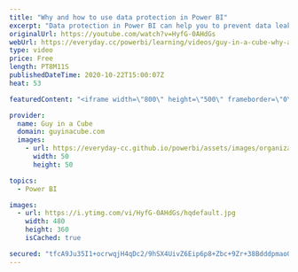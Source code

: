 ```yaml
---
title: "Why and how to use data protection in Power BI"
excerpt: "Data protection in Power BI can help you to prevent data leakage and have confidence in your data approach. Adam explores the data protection capabilities within Power BI using security labels and cloud app security.  Data Protection documentation overview https://docs.microsoft.com/power-bi/admin/service-security-data-protection-overview"
originalUrl: https://youtube.com/watch?v=HyfG-0AHdGs
webUrl: https://everyday.cc/powerbi/learning/videos/guy-in-a-cube-why-and-how-to-use-data-protection-in-power-bi/
type: video
price: Free
length: PT8M11S
publishedDateTime: 2020-10-22T15:00:07Z
heat: 53

featuredContent: "<iframe width=\"800\" height=\"500\" frameborder=\"0\" src=\"https://www.youtube.com/embed/HyfG-0AHdGs\" allow=\"accelerometer; autoplay; encrypted-media; gyroscope; picture-in-picture\" allowfullscreen></iframe>"

provider:
  name: Guy in a Cube
  domain: guyinacube.com
  images:
    - url: https://everyday-cc.github.io/powerbi/assets/images/organizations/guyinacube.com-50x50.jpg
      width: 50
      height: 50

topics:
  - Power BI

images:
  - url: https://i.ytimg.com/vi/HyfG-0AHdGs/hqdefault.jpg
    width: 480
    height: 360
    isCached: true

secured: "tfcA9Ju35I1+ocrwqjH4qDc2/9hSX4UivZ6Eip6p8+Zbc+9Zr+38Bdddpmao0Ei8GCurKZxrXt74yngDLt9W9fnsBu3U4dEbDuApkjC5eYNITs7vTo5kIAykYTU5GyvuMkuM83aLsqiirgsvpAPCxDVeZhexCln3nKGdYVo0+H2vSKaTnz+A8kkDzrBSrwCAMNGoEqiWHKt8xYET/q9O4ByWutJyHXC5YU0MPoojdo2FSD44Hoxqofwx+sNVqnotyExaNB5xtH17uxifTBn2C9O7d6Y++o35Vp22s0FKRiQgQ4tLne7FwmSQEDa5vFj+jpHlkv6CTUkvr+yH9Wx0fNZkTZXYiCChX6pBtfo+t15tSIyeqAvEpBr9YV5xmiflSJWjrn+q3J6IDuEiEVarbjEvy6bMaVRqiJVia70BAsI=;kQszBF9D8Ab5dAkqEQoCGA=="
---
```


